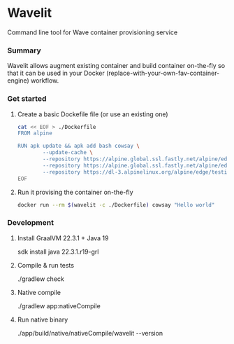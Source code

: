 # Wavelit 

Command line tool for Wave container provisioning service

### Summary 

Wavelit allows augment existing container and build container on-the-fly so 
that it can be used in your Docker (replace-with-your-own-fav-container-engine) workflow.

### Get started

1. Create a basic Dockefile file (or use an existing one)
   
    ```bash
    cat << EOF > ./Dockerfile
    FROM alpine 

    RUN apk update && apk add bash cowsay \
            --update-cache \
            --repository https://alpine.global.ssl.fastly.net/alpine/edge/community \
            --repository https://alpine.global.ssl.fastly.net/alpine/edge/main \
            --repository https://dl-3.alpinelinux.org/alpine/edge/testing
    EOF
    ```

2. Run it provising the container on-the-fly


    ```bash
    docker run --rm $(wavelit -c ./Dockerfile) cowsay "Hello world"
    ```


### Development 

1. Install GraalVM 22.3.1 + Java 19 

    sdk install java 22.3.1.r19-grl


2. Compile & run tests 

    ./gradlew check

3. Native compile

    ./gradlew app:nativeCompile

4. Run native binary 

    ./app/build/native/nativeCompile/wavelit --version